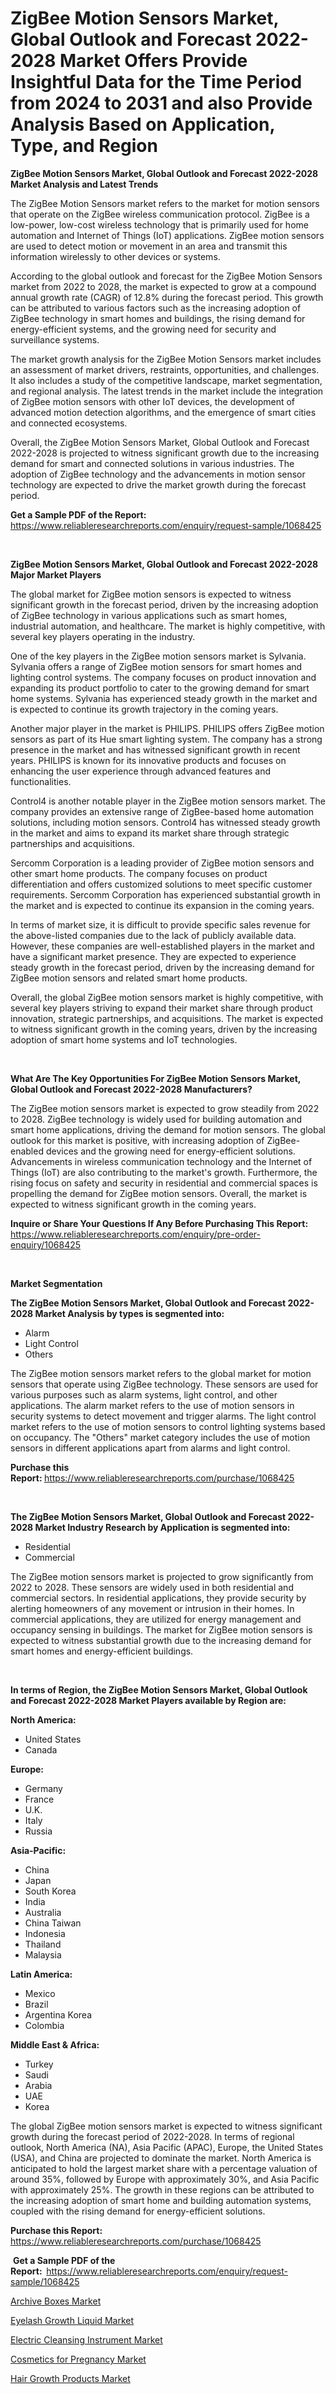 <p><h1>ZigBee Motion Sensors Market, Global Outlook and Forecast 2022-2028 Market Offers Provide Insightful Data for the Time Period from 2024 to 2031 and also Provide Analysis Based on Application, Type, and Region</h1></p><p><strong>ZigBee Motion Sensors Market, Global Outlook and Forecast 2022-2028 Market Analysis and Latest Trends</strong></p>
<p><p>The ZigBee Motion Sensors market refers to the market for motion sensors that operate on the ZigBee wireless communication protocol. ZigBee is a low-power, low-cost wireless technology that is primarily used for home automation and Internet of Things (IoT) applications. ZigBee motion sensors are used to detect motion or movement in an area and transmit this information wirelessly to other devices or systems.</p><p>According to the global outlook and forecast for the ZigBee Motion Sensors market from 2022 to 2028, the market is expected to grow at a compound annual growth rate (CAGR) of 12.8% during the forecast period. This growth can be attributed to various factors such as the increasing adoption of ZigBee technology in smart homes and buildings, the rising demand for energy-efficient systems, and the growing need for security and surveillance systems.</p><p>The market growth analysis for the ZigBee Motion Sensors market includes an assessment of market drivers, restraints, opportunities, and challenges. It also includes a study of the competitive landscape, market segmentation, and regional analysis. The latest trends in the market include the integration of ZigBee motion sensors with other IoT devices, the development of advanced motion detection algorithms, and the emergence of smart cities and connected ecosystems.</p><p>Overall, the ZigBee Motion Sensors Market, Global Outlook and Forecast 2022-2028 is projected to witness significant growth due to the increasing demand for smart and connected solutions in various industries. The adoption of ZigBee technology and the advancements in motion sensor technology are expected to drive the market growth during the forecast period.</p></p>
<p><strong>Get a Sample PDF of the Report:&nbsp;</strong> <a href="https://www.reliableresearchreports.com/enquiry/request-sample/1068425">https://www.reliableresearchreports.com/enquiry/request-sample/1068425</a></p>
<p>&nbsp;</p>
<p><strong>ZigBee Motion Sensors Market, Global Outlook and Forecast 2022-2028 Major Market Players</strong></p>
<p><p>The global market for ZigBee motion sensors is expected to witness significant growth in the forecast period, driven by the increasing adoption of ZigBee technology in various applications such as smart homes, industrial automation, and healthcare. The market is highly competitive, with several key players operating in the industry.</p><p>One of the key players in the ZigBee motion sensors market is Sylvania. Sylvania offers a range of ZigBee motion sensors for smart homes and lighting control systems. The company focuses on product innovation and expanding its product portfolio to cater to the growing demand for smart home systems. Sylvania has experienced steady growth in the market and is expected to continue its growth trajectory in the coming years.</p><p>Another major player in the market is PHILIPS. PHILIPS offers ZigBee motion sensors as part of its Hue smart lighting system. The company has a strong presence in the market and has witnessed significant growth in recent years. PHILIPS is known for its innovative products and focuses on enhancing the user experience through advanced features and functionalities.</p><p>Control4 is another notable player in the ZigBee motion sensors market. The company provides an extensive range of ZigBee-based home automation solutions, including motion sensors. Control4 has witnessed steady growth in the market and aims to expand its market share through strategic partnerships and acquisitions.</p><p>Sercomm Corporation is a leading provider of ZigBee motion sensors and other smart home products. The company focuses on product differentiation and offers customized solutions to meet specific customer requirements. Sercomm Corporation has experienced substantial growth in the market and is expected to continue its expansion in the coming years.</p><p>In terms of market size, it is difficult to provide specific sales revenue for the above-listed companies due to the lack of publicly available data. However, these companies are well-established players in the market and have a significant market presence. They are expected to experience steady growth in the forecast period, driven by the increasing demand for ZigBee motion sensors and related smart home products.</p><p>Overall, the global ZigBee motion sensors market is highly competitive, with several key players striving to expand their market share through product innovation, strategic partnerships, and acquisitions. The market is expected to witness significant growth in the coming years, driven by the increasing adoption of smart home systems and IoT technologies.</p></p>
<p>&nbsp;</p>
<p><strong>What Are The Key Opportunities For ZigBee Motion Sensors Market, Global Outlook and Forecast 2022-2028 Manufacturers?</strong></p>
<p><p>The ZigBee motion sensors market is expected to grow steadily from 2022 to 2028. ZigBee technology is widely used for building automation and smart home applications, driving the demand for motion sensors. The global outlook for this market is positive, with increasing adoption of ZigBee-enabled devices and the growing need for energy-efficient solutions. Advancements in wireless communication technology and the Internet of Things (IoT) are also contributing to the market's growth. Furthermore, the rising focus on safety and security in residential and commercial spaces is propelling the demand for ZigBee motion sensors. Overall, the market is expected to witness significant growth in the coming years.</p></p>
<p><strong>Inquire or Share Your Questions If Any Before Purchasing This Report:</strong> <a href="https://www.reliableresearchreports.com/enquiry/pre-order-enquiry/1068425">https://www.reliableresearchreports.com/enquiry/pre-order-enquiry/1068425</a></p>
<p>&nbsp;</p>
<p><strong>Market Segmentation</strong></p>
<p><strong>The ZigBee Motion Sensors Market, Global Outlook and Forecast 2022-2028 Market Analysis by types is segmented into:</strong></p>
<p><ul><li>Alarm</li><li>Light Control</li><li>Others</li></ul></p>
<p><p>The ZigBee motion sensors market refers to the global market for motion sensors that operate using ZigBee technology. These sensors are used for various purposes such as alarm systems, light control, and other applications. The alarm market refers to the use of motion sensors in security systems to detect movement and trigger alarms. The light control market refers to the use of motion sensors to control lighting systems based on occupancy. The "Others" market category includes the use of motion sensors in different applications apart from alarms and light control.</p></p>
<p><strong>Purchase this Report:&nbsp;</strong><a href="https://www.reliableresearchreports.com/purchase/1068425">https://www.reliableresearchreports.com/purchase/1068425</a></p>
<p>&nbsp;</p>
<p><strong>The ZigBee Motion Sensors Market, Global Outlook and Forecast 2022-2028 Market Industry Research by Application is segmented into:</strong></p>
<p><ul><li>Residential</li><li>Commercial</li></ul></p>
<p><p>The ZigBee motion sensors market is projected to grow significantly from 2022 to 2028. These sensors are widely used in both residential and commercial sectors. In residential applications, they provide security by alerting homeowners of any movement or intrusion in their homes. In commercial applications, they are utilized for energy management and occupancy sensing in buildings. The market for ZigBee motion sensors is expected to witness substantial growth due to the increasing demand for smart homes and energy-efficient buildings.</p></p>
<p>&nbsp;</p>
<p><strong>In terms of Region, the ZigBee Motion Sensors Market, Global Outlook and Forecast 2022-2028 Market Players available by Region are:</strong></p>
<p>
    <p> <strong> North America: </strong>
        <ul>
            <li>United States</li>
            <li>Canada</li>
        </ul>
        </p> 
    <p> <strong> Europe: </strong>
        <ul>
            <li>Germany</li>
            <li>France</li>
            <li>U.K.</li>
            <li>Italy</li>
            <li>Russia</li>
        </ul>
        </p> 
    <p> <strong> Asia-Pacific: </strong>
        <ul>
            <li>China</li>
            <li>Japan</li>
            <li>South Korea</li>
            <li>India</li>
            <li>Australia</li>
            <li>China Taiwan</li>
            <li>Indonesia</li>
            <li>Thailand</li>
            <li>Malaysia</li>
        </ul>
        </p> 
    <p> <strong> Latin America: </strong>
        <ul>
            <li>Mexico</li>
            <li>Brazil</li>
            <li>Argentina Korea</li>
            <li>Colombia</li>
        </ul>
        </p> 
    <p> <strong> Middle East & Africa: </strong>
        <ul>
            <li>Turkey</li>
            <li>Saudi</li>
            <li>Arabia</li>
            <li>UAE</li>
            <li>Korea</li>
        </ul>
    </p>
    </p>
<p><p>The global ZigBee motion sensors market is expected to witness significant growth during the forecast period of 2022-2028. In terms of regional outlook, North America (NA), Asia Pacific (APAC), Europe, the United States (USA), and China are projected to dominate the market. North America is anticipated to hold the largest market share with a percentage valuation of around 35%, followed by Europe with approximately 30%, and Asia Pacific with approximately 25%. The growth in these regions can be attributed to the increasing adoption of smart home and building automation systems, coupled with the rising demand for energy-efficient solutions.</p></p>
<p><strong>Purchase this Report: </strong><a href="https://www.reliableresearchreports.com/purchase/1068425">https://www.reliableresearchreports.com/purchase/1068425</a></p>
<p>&nbsp;<strong>Get a Sample PDF of the Report:&nbsp;&nbsp;</strong><a href="https://www.reliableresearchreports.com/enquiry/request-sample/1068425">https://www.reliableresearchreports.com/enquiry/request-sample/1068425</a></p>
<p><strong></strong></p>
<p><p><a href="https://medium.com/@luispacocha/archive-boxes-market-analysis-and-sze-forecasted-for-period-from-2024-to-2031-0f3a4cf7872f">Archive Boxes Market</a></p><p><a href="https://medium.com/@dinafritsch/eyelash-growth-liquid-market-insight-market-trends-growth-forecasted-from-2024-to-2031-cb51f8762c9c">Eyelash Growth Liquid Market</a></p><p><a href="https://medium.com/p/4d4ae4ef1dfb/edit">Electric Cleansing Instrument Market</a></p><p><a href="https://medium.com/@dinafritsch/cosmetics-for-pregnancy-market-insights-into-market-cagr-market-trends-and-growth-strategies-6c20cf79dafd">Cosmetics for Pregnancy Market</a></p><p><a href="https://medium.com/@luispacocha/hair-growth-products-market-size-reveals-the-best-marketing-channels-in-global-industry-fd852661a715">Hair Growth Products Market</a></p></p>